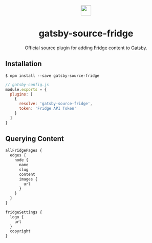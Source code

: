 <div align="center">
  <img src="https://fridgecms.com/static/Fridge-dark.svg" width="32" />
  <h1>gatsby-source-fridge</h1>
  Official source plugin for adding <a href="https://fridgecms.com" target="_blank">Fridge</a> content to <a href="https://www.gatsbyjs.org/" target="_blank">Gatsby</a>.
</div>

## Installation

```
$ npm install --save gatsby-source-fridge
```

```js
// gatsby-config.js
module.exports = {
  plugins: [
    {
      resolve: 'gatsby-source-fridge',
      token: 'Fridge API Token'
    }
  ]
}
```

## Querying Content

```graphql
allFridgePages {
  edges {
    node {
      name
      slug
      content
      images {
        url
      }
    }
  }
}
```

```graphql
fridgeSettings {
  logo {
    url
  }
  copyright
}
```
